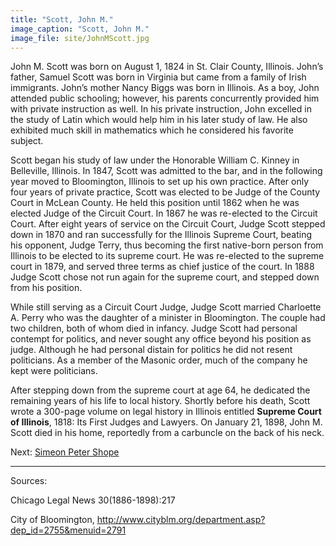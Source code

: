 ```yaml
---
title: "Scott, John M."
image_caption: "Scott, John M."
image_file: site/JohnMScott.jpg
---
```


John M. Scott was born on August 1, 1824 in St. Clair County, Illinois. John’s father, Samuel Scott was born in Virginia but came from a family of Irish immigrants. John’s mother Nancy Biggs was born in Illinois. As a boy, John attended public schooling; however, his parents concurrently provided him with private instruction as well. In his private instruction, John excelled in the study of Latin which would help him in his later study of law. He also exhibited much skill in mathematics which he considered his favorite subject.

Scott began his study of law under the Honorable William C. Kinney in Belleville, Illinois. In 1847, Scott was admitted to the bar, and in the following year moved to Bloomington, Illinois to set up his own practice. After only four years of private practice, Scott was elected to be Judge of the County Court in McLean County. He held this position until 1862 when he was elected Judge of the Circuit Court. In 1867 he was re-elected to the Circuit Court. After eight years of service on the Circuit Court, Judge Scott stepped down in 1870 and ran successfully for the Illinois Supreme Court, beating his opponent, Judge Terry, thus becoming the first native-born person from Illinois to be elected to its supreme court. He was re-elected to the supreme court in 1879, and served three terms as chief justice of the court. In 1888 Judge Scott chose not run again for the supreme court, and stepped down from his position.

While still serving as a Circuit Court Judge, Judge Scott married Charloette A. Perry who was the daughter of a minister in Bloomington. The couple had two children, both of whom died in infancy. Judge Scott had personal contempt for politics, and never sought any office beyond his position as judge. Although he had personal distain for politics he did not resent politicians. As a member of the Masonic order, much of the company he kept were politicians.

After stepping down from the supreme court at age 64, he dedicated the remaining years of his life to local history. Shortly before his death, Scott wrote a 300-page volume on legal history in Illinois entitled __Supreme Court of Illinois__, 1818: Its First Judges and Lawyers. On January 21, 1898, John M. Scott died in his home, reportedly from a carbuncle on the back of his neck.

Next:  [Simeon Peter Shope](/legal/judges/simeonpetershope/)

---
Sources:

Chicago Legal News 30(1886-1898):217

City of Bloomington, http://www.cityblm.org/department.asp?dep_id=2755&menuid=2791
